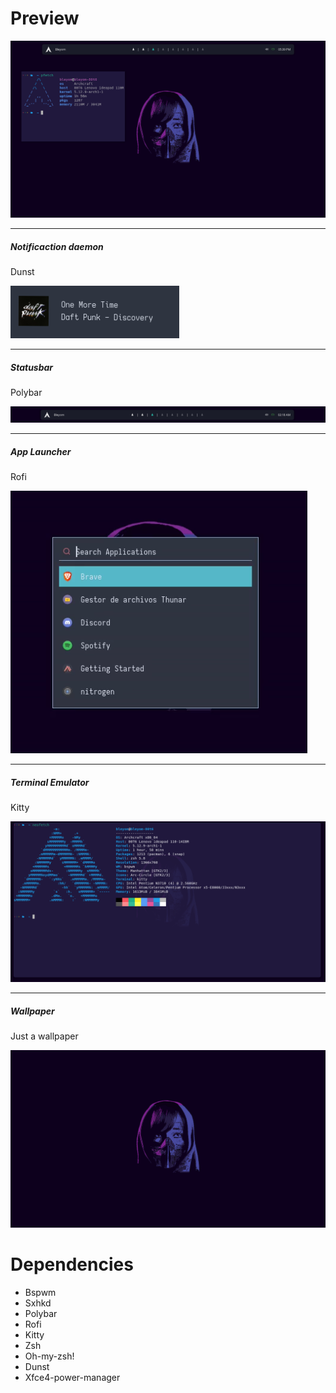 # Preview

<img src="preview.png"></img>

-----------------------------------------

<h5>Notificaction daemon</h5>
<p>Dunst</p>
<img src="dunstpreview.png"></img>

-----------------------------------------

<h5>Statusbar</h5>
<p>Polybar</p>
<img src="polybarpreview.png"></img>

-----------------------------------------

<h5>App Launcher</h5>
<p>Rofi</p>
<img src="rofipreview.png"></img>

-----------------------------------------

<h5>Terminal Emulator</h5>
<p>Kitty</p>
<img src="kittypreview.png"></img>

-----------------------------------------

<h5>Wallpaper</h5>
<p>Just a wallpaper</p>
<img src="wal3.png"></img>

# Dependencies

- Bspwm <br>
- Sxhkd <br>
- Polybar <br>
- Rofi <br>
- Kitty <br>
- Zsh <br>
- Oh-my-zsh! <br>
- Dunst <br>
- Xfce4-power-manager

